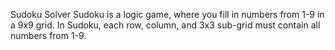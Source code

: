 Sudoku Solver
Sudoku is a logic game, where you fill in numbers from 1-9 in a 9x9 grid. In Sudoku, each row, column, and 3x3 sub-grid must contain all numbers from 1-9.
